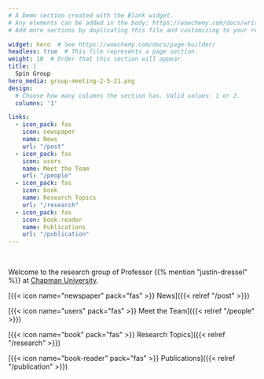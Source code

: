 ```yaml
---
# A Demo section created with the Blank widget.
# Any elements can be added in the body: https://wowchemy.com/docs/writing-markdown-latex/
# Add more sections by duplicating this file and customizing to your requirements.

widget: hero  # See https://wowchemy.com/docs/page-builder/
headless: true  # This file represents a page section.
weight: 10  # Order that this section will appear.
title: |
  Spin Group
hero_media: group-meeting-2-5-21.png
design:
  # Choose how many columns the section has. Valid values: 1 or 2.
  columns: '1'

links:
  - icon_pack: fas
    icon: newspaper
    name: News
    url: "/post"
  - icon_pack: fas
    icon: users
    name: Meet the Team
    url: "/people"
  - icon_pack: fas
    icon: book
    name: Research Topics
    url: "/research"
  - icon_pack: fas
    icon: book-reader
    name: Publications
    url: "/publication"
---
```


<br>

Welcome to the research group of Professor {{% mention "justin-dressel" %}} at [Chapman University](https://www.chapman.edu/physics").


[{{< icon name="newspaper" pack="fas" >}} News]({{< relref "/post" >}})

[{{< icon name="users" pack="fas" >}} Meet the Team]({{< relref "/people" >}})

[{{< icon name="book" pack="fas" >}} Research Topics]({{< relref "/research" >}})

[{{< icon name="book-reader" pack="fas" >}} Publications]({{< relref "/publication" >}})
